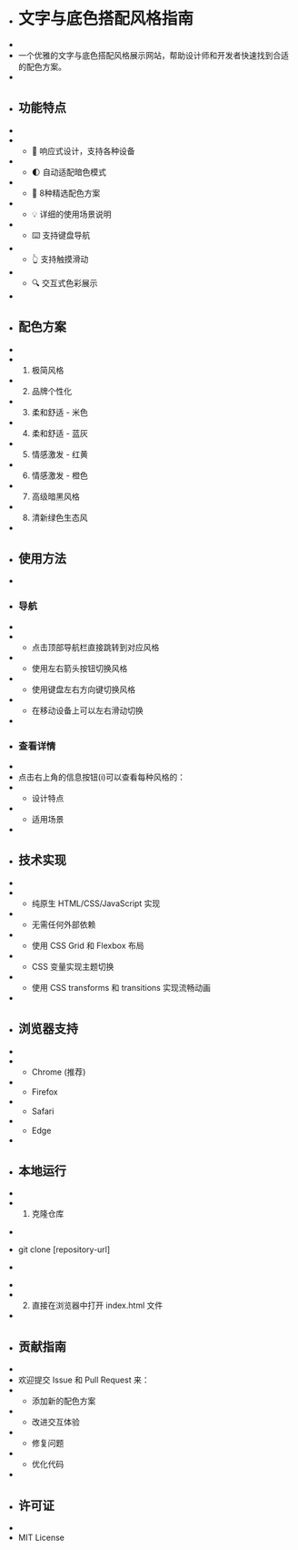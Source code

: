+ # 文字与底色搭配风格指南
+ 
+ 一个优雅的文字与底色搭配风格展示网站，帮助设计师和开发者快速找到合适的配色方案。
+ 
+ ## 功能特点
+ 
+ - 📱 响应式设计，支持各种设备
+ - 🌓 自动适配暗色模式
+ - 🎨 8种精选配色方案
+ - 💡 详细的使用场景说明
+ - ⌨️ 支持键盘导航
+ - 👆 支持触摸滑动
+ - 🔍 交互式色彩展示
+ 
+ ## 配色方案
+ 
+ 1. 极简风格
+ 2. 品牌个性化
+ 3. 柔和舒适 - 米色
+ 4. 柔和舒适 - 蓝灰
+ 5. 情感激发 - 红黄
+ 6. 情感激发 - 橙色
+ 7. 高级暗黑风格
+ 8. 清新绿色生态风
+ 
+ ## 使用方法
+ 
+ ### 导航
+ 
+ - 点击顶部导航栏直接跳转到对应风格
+ - 使用左右箭头按钮切换风格
+ - 使用键盘左右方向键切换风格
+ - 在移动设备上可以左右滑动切换
+ 
+ ### 查看详情
+ 
+ 点击右上角的信息按钮(i)可以查看每种风格的：
+ - 设计特点
+ - 适用场景
+ 
+ ## 技术实现
+ 
+ - 纯原生 HTML/CSS/JavaScript 实现
+ - 无需任何外部依赖
+ - 使用 CSS Grid 和 Flexbox 布局
+ - CSS 变量实现主题切换
+ - 使用 CSS transforms 和 transitions 实现流畅动画
+ 
+ ## 浏览器支持
+ 
+ - Chrome (推荐)
+ - Firefox
+ - Safari
+ - Edge
+ 
+ ## 本地运行
+ 
+ 1. 克隆仓库
+ ```bash
+ git clone [repository-url]
+ ```
+ 
+ 2. 直接在浏览器中打开 index.html 文件
+ 
+ ## 贡献指南
+ 
+ 欢迎提交 Issue 和 Pull Request 来：
+ - 添加新的配色方案
+ - 改进交互体验
+ - 修复问题
+ - 优化代码
+ 
+ ## 许可证
+ 
+ MIT License 